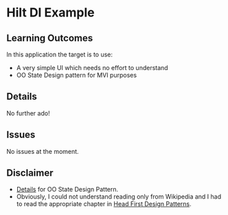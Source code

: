 # Hilt DI Example

## Learning Outcomes
In this application the target is to use:
- A very simple UI which needs no effort to understand
- OO State Design pattern for MVI purposes

## Details
No further ado!

## Issues
No issues at the moment.

## Disclaimer
- [Details](https://en.wikipedia.org/wiki/State_pattern) for OO State Design Pattern.
- Obviously, I could not understand reading only from Wikipedia and I had to read the appropriate chapter in [Head First Design Patterns](https://www.amazon.com/Head-First-Design-Patterns-Object-Oriented/dp/149207800X).
